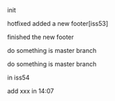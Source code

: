 init

hotfixed
added a new footer[iss53]

finished the new footer

do something is master branch

do something is master branch

in iss54

add xxx in 14:07
